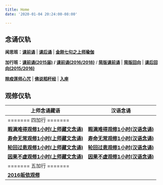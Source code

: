 ```yaml
---
title: Home
date: '2020-01-04 20:24:00-08:00'

---
```


## 念诵仪轨

**闻思班：[课前诵](https://www.youtube.com/watch?v=epdNwsk0HSw&list=PL7aUyQTIJqAjC4U5Dw7WN-cgAtneQVRYn)** | **[课后诵](https://www.youtube.com/watch?v=WO8zg3F8vgk&list=PL7aUyQTIJqAibh3sbve6Sa8JNKzdA8oP-)** | **[金刚七句之上师瑜伽](https://www.youtube.com/watch?v=TQtRvWDTdiU&list=PL7aUyQTIJqAgxQZbNFv3LVeFKdW4vKoUi)**

**加行班：[课前诵(2015届)](https://www.youtube.com/watch?v=m2ty1Q3Uf2M&list=PL7aUyQTIJqAhqqsw_6GdMNlvZlPezAj0T) / [课前诵(2016/2018)](https://youtu.be/18cQO7cUalQ)** / **[简版课前诵](https://www.youtube.com/watch?v=v4kUMsPd0_k&feature=youtu.be)** |  **[简版回向](https://www.youtube.com/watch?time_continue=1&v=-Nx_gCBwZzA)** | **[课后回向(2015/2016)](https://www.youtube.com/watch?v=PUqpXawzfdw&list=PL7aUyQTIJqAi2VQnoAENVNEvBgaoOhoK2)**

**[除疫莲师心咒](https://www.youtube.com/watch?v=TQtRvWDTdiU&list=PLnVWId4y5-sntWArz6KAey2VnjCzklM2X)** | **[佛说稻秆经](/pages/fsdgj/)** | **[入座](https://www.youtube.com/watch?v=qsYzkp9gCaA&list=PL7aUyQTIJqAjS5nIe9yN7iRuTth5Xgbhf&index=2)**

## 观修仪轨

 上师念诵藏语 | 汉语念诵
----------|---------
======= 四加行 ======= |
  **[暇满难得观修1小时(上师藏文念诵)](https://www.youtube.com/watch?v=HLJPb3uUsYU&list=PL7aUyQTIJqAgmUs2j8Rph4ABP0OMsp-1f)** | **[暇满难得观修1小时(汉语念诵)](https://www.youtube.com/watch?v=HLJPb3uUsYU&list=PL7aUyQTIJqAjwj1ZqZkrIIDEycZLLce3h)**
  **[寿命无常观修1小时(上师藏文念诵)](https://www.youtube.com/watch?v=HLJPb3uUsYU&list=PL7aUyQTIJqAhd69uYAXEBaNPPlVLkISK2)** | **[寿命无常观修1小时(汉语念诵)](https://www.youtube.com/watch?v=HLJPb3uUsYU&list=PL7aUyQTIJqAj8Dt1h8E6IOEX3PFS1gpBQ)**
  **[轮回过患观修1小时(上师藏文念诵)](https://www.youtube.com/watch?v=HLJPb3uUsYU&list=PL7aUyQTIJqAjS5nIe9yN7iRuTth5Xgbhf)** | **[轮回过患观修1小时(汉语念诵)](https://www.youtube.com/watch?v=HLJPb3uUsYU&list=PL7aUyQTIJqAje8e7UhRaGEzClsKL0Cgt6)**
  **[因果不虚观修1小时(上师藏文念诵)](https://www.youtube.com/watch?v=HLJPb3uUsYU&list=PL7aUyQTIJqAiy3qluQC-qsd599odkwYC9)** | **[因果不虚观修1小时(汉语念诵)](https://www.youtube.com/watch?v=HLJPb3uUsYU&list=PL7aUyQTIJqAjqx0zKw-ArsGOHvIOsDqM_)**
    ======= 五加行 ======= | 
    **[2016皈依观修](https://youtu.be/Sl73AkewsRA)** | 
